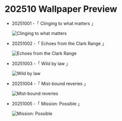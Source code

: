# 202510 Wallpaper Preview 
- 20251001 -「 Clinging to what matters 」
  ![Clinging to what matters](https://bing.com/th?id=OHR.EucalyptusKoala_EN-US8743417111_UHD.jpg&rf=LaDigue_UHD.jpg&pid=hp&w=3840&h=2160&rs=1&c=4) 
- 20251002 -「 Echoes from the Clark Range 」
  ![Echoes from the Clark Range](https://bing.com/th?id=OHR.YosemiteClark_EN-US8503376225_UHD.jpg&rf=LaDigue_UHD.jpg&pid=hp&w=3840&h=2160&rs=1&c=4) 
- 20251003 -「 Wild by law 」
  ![Wild by law](https://bing.com/th?id=OHR.OxbowBend_EN-US8471628790_UHD.jpg&rf=LaDigue_UHD.jpg&pid=hp&w=3840&h=2160&rs=1&c=4) 
- 20251004 -「 Mist-bound reveries 」
  ![Mist-bound reveries](https://bing.com/th?id=OHR.SkyeHeather_EN-US9221942108_UHD.jpg&rf=LaDigue_UHD.jpg&pid=hp&w=3840&h=2160&rs=1&c=4) 
- 20251005 -「 Mission: Possible 」
  ![Mission: Possible](https://bing.com/th?id=OHR.DragonEndeavour_EN-US9321246369_UHD.jpg&rf=LaDigue_UHD.jpg&pid=hp&w=3840&h=2160&rs=1&c=4) 
